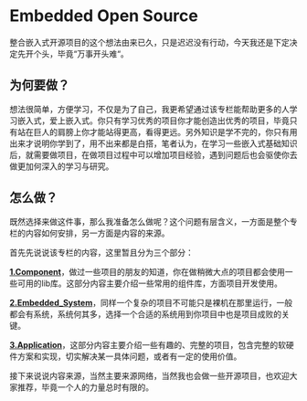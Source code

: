 # Embedded Open Source



整合嵌入式开源项目的这个想法由来已久，只是迟迟没有行动，今天我还是下定决定先开个头，毕竟“万事开头难“。



## 为何要做？

想法很简单，方便学习，不仅是为了自己，我更希望通过该专栏能帮助更多的人学习嵌入式，爱上嵌入式。你只有学习优秀的项目你才能创造出优秀的项目，毕竟只有站在巨人的肩膀上你才能站得更高，看得更远。另外知识是学不完的，你只有用出来才说明你学到了，用不出来都是白搭，笔者认为，在学习一些嵌入式基础知识后，就需要做项目，在做项目过程中可以增加项目经验，遇到问题后也会驱使你去做更加何深入的学习与研究。



## 怎么做？

既然选择来做这件事，那么我准备怎么做呢？这个问题有层含义，一方面是整个专栏的内容如何安排，另一方面是内容的来源。

首先先说说该专栏的内容，这里暂且分为三个部分：

**<u>1.Component</u>**，做过一些项目的朋友的知道，你在做稍微大点的项目都会使用一些可用的lib库。这部分内容主要介绍一些常用的组件库，方面项目开发使用。

**<u>2.Embedded_System</u>**，同样一个复杂的项目不可能只是裸机在那里运行，一般都会有系统，系统何其多，选择一个合适的系统用到你项目中也是项目成败的关键。

**<u>3.Application</u>**，这部分内容主要介绍一些有趣的、完整的项目，包含完整的软硬件方案和实现，切实解决某一具体问题，或者有一定的使用价值。

接下来说说内容来源，当然主要来源网络，当然我也会做一些开源项目，也欢迎大家推荐，毕竟一个人的力量总时有限的。





